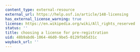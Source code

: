 ```yaml
---
content_type: external-resource
external_url: https://help.osf.io/article/148-licensing
has_external_license_warning: true
license: https://en.wikipedia.org/wiki/All_rights_reserved
status: ''
title: choosing a license for pre-registration
uid: 48b9abd6-1064-46d0-9be5-0129fb85d31c
wayback_url: ''
---
```

